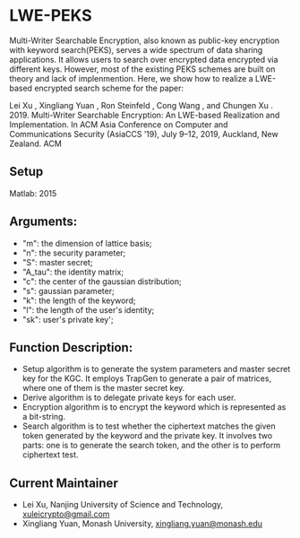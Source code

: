 # LWE-PEKS
Multi-Writer Searchable Encryption, also known as public-key encryption with keyword search(PEKS), serves a wide spectrum of
data sharing applications. It allows users to search over encrypted data encrypted via different keys. However, most of the existing PEKS schemes are built on theory and lack of implenmention. Here, we show how to realize a LWE-based encrypted search scheme for the paper:    

Lei Xu , Xingliang Yuan , Ron Steinfeld , Cong Wang , and Chungen Xu . 2019. Multi-Writer Searchable Encryption: An LWE-based Realization and Implementation. In ACM Asia Conference on Computer and Communications Security (AsiaCCS ’19), July 9–12, 2019, Auckland, New Zealand. ACM

## Setup
Matlab: 2015

## Arguments:
* "m": the dimension of lattice basis;
* "n": the security parameter;
* "S": master secret;
* "A_tau": the identity matrix;
* "c": the center of the gaussian distribution;
* "s": gaussian parameter;
* "k": the length of the keyword;
* "l": the length of the user's identity;
* "sk": user's private key';

## Function Description:
* Setup algorithm is to generate the system parameters and master secret key for the KGC. It employs TrapGen to generate a pair of matrices, where one of them is the master secret key.
* Derive algorithm is to delegate private keys for each user. 
* Encryption algorithm is to encrypt the keyword which is represented as a bit-string. 
* Search algorithm is to test whether the ciphertext matches the given token generated by the keyword and the private key. It involves two parts: one is to generate the search token, and the other is to perform ciphertext test.


## Current Maintainer
* Lei Xu, Nanjing University of Science and Technology, xuleicrypto@gmail.com
* Xingliang Yuan, Monash University, xingliang.yuan@monash.edu

